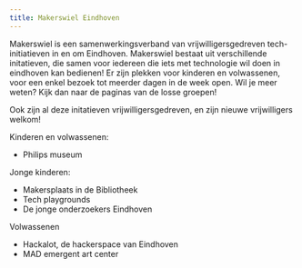```yaml
---
title: Makerswiel Eindhoven
---
```


Makerswiel is een samenwerkingsverband van vrijwilligersgedreven tech-initiatieven in en om Eindhoven.
Makerswiel bestaat uit verschillende initatieven, die samen voor iedereen die iets met technologie wil doen in eindhoven kan bedienen! 
Er zijn plekken voor kinderen en volwassenen, voor een enkel bezoek tot meerder dagen in de week open. Wil je meer weten? Kijk dan naar de paginas van de losse groepen!

Ook zijn al deze initatieven vrijwilligersgedreven, en zijn nieuwe vrijwilligers welkom!

Kinderen en volwassenen:
* Philips museum

Jonge kinderen:
* Makersplaats in de Bibliotheek
* Tech playgrounds
* De jonge onderzoekers Eindhoven

Volwassenen
* Hackalot, de hackerspace van Eindhoven
* MAD emergent art center
